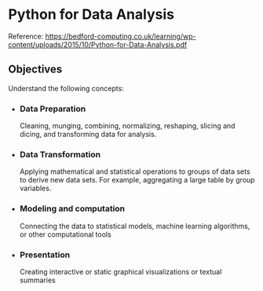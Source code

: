 # Python for Data Analysis
Reference: https://bedford-computing.co.uk/learning/wp-content/uploads/2015/10/Python-for-Data-Analysis.pdf


## Objectives
Understand the following concepts:
- ### Data Preparation
  Cleaning, munging, combining, normalizing, reshaping, slicing and dicing, and transforming data for analysis.
- ### Data Transformation
   Applying mathematical and statistical operations to groups of data sets to derive new data sets. For example, aggregating a large table by group variables.
- ### Modeling and computation
   Connecting the data to statistical models, machine learning algorithms, or other computational tools
- ### Presentation
   Creating interactive or static graphical visualizations or textual summaries
